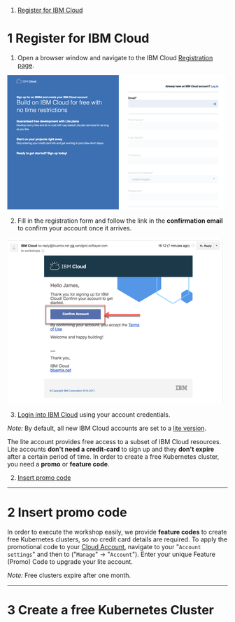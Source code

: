 1. [Register for IBM Cloud](#part-SETUP-00)

# 1 Register for IBM Cloud <a name="part-SETUP-00"></a>

1. Open a browser window and navigate to the IBM Cloud [Registration page](https://ibm.biz/Bd2JHx).

![image](images/registration.png)

2. Fill in the registration form and follow the link in the **confirmation email** to confirm your account once it arrives.

![Validation email](images/email.png)

3. [Login into IBM Cloud](https://ibm.biz/Bd2JHx) using your account credentials.

_Note:_ By default, all new IBM Cloud accounts are set to a [lite version](https://www.ibm.com/cloud/pricing).

The lite account provides free access to a subset of IBM Cloud resources. Lite accounts **don't need a credit-card** to sign up and they **don't expire** after a certain period of time. 
In order to create a free Kubernetes cluster, you need a **promo** or **feature code**.

2. [Insert promo code](#part-SETUP-01)

---

# 2 Insert promo code <a name="part-SETUP-01"></a>

In order to execute the workshop easily, we provide **feature codes** to create free Kubernetes clusters, so no credit card details are required.
To apply the promotional code to your [Cloud Account](https://cloud.ibm.com/account), navigate to your "`Account settings`" and then to ("`Manage`" -> "`Account`").
Enter your unique Feature (Promo) Code to upgrade your lite account.

_Note:_ Free clusters expire after one month.

---

# 3 Create a free Kubernetes Cluster